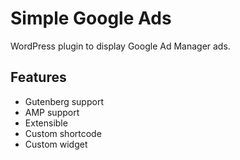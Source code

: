 # Simple Google Ads

WordPress plugin to display Google Ad Manager ads.

## Features

* Gutenberg support
* AMP support
* Extensible
* Custom shortcode
* Custom widget
